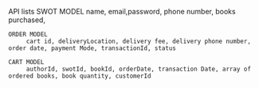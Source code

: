 API lists
    SWOT MODEL
        name, email,password, phone number,  books purchased, 

    ORDER MODEL
         cart id, deliveryLocation, delivery fee, delivery phone number, order date, payment Mode, transactionId, status

    CART MODEL
         authorId, swotId, bookId, orderDate, transaction Date, array of ordered books, book quantity, customerId